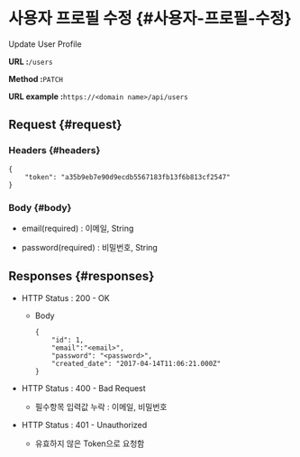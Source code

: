 # 사용자 프로필 수정 {#사용자-프로필-수정}

Update User Profile

**URL :**`/users`

**Method :**`PATCH`

**URL example :**`https://<domain name>/api/users`

## Request {#request}

### Headers {#headers}

```
{
    "token": "a35b9eb7e90d9ecdb5567183fb13f6b813cf2547"
}
```

### Body {#body}

* email\(required\) : 이메일, String

* password\(required\) : 비밀번호, String

## Responses {#responses}

* HTTP Status : 200 - OK

  * Body

    ```
    {
        "id": 1,
        "email":"<email>",
        "password": "<password>",
        "created_date": "2017-04-14T11:06:21.000Z"
    }
    ```

* HTTP Status : 400 - Bad Request

  * 필수항목 입력값 누락 : 이메일, 비밀번호

* HTTP Status : 401 - Unauthorized

  * 유효하지 않은 Token으로 요청함



